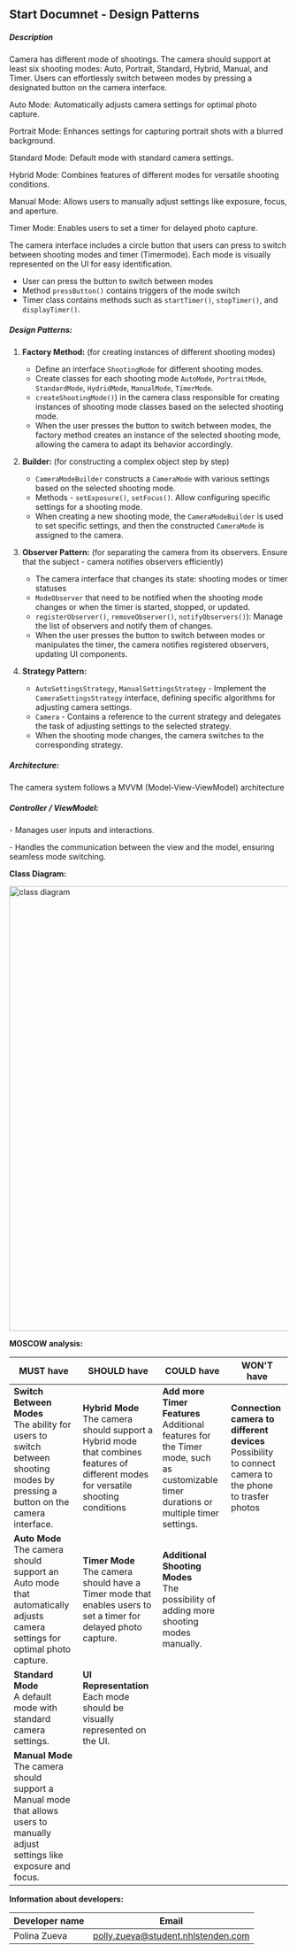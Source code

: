 ## **Start Documnet - Design Patterns**



##### **Description** 

Camera has different mode of shootings. The camera should support at least six shooting modes: Auto, Portrait, Standard, Hybrid, Manual, and Timer. Users can effortlessly switch between modes by pressing a designated button on the camera interface.

Auto Mode: Automatically adjusts camera settings for optimal photo capture.

Portrait Mode:  Enhances settings for capturing portrait shots with a blurred background.

Standard Mode: Default mode with standard camera settings.

Hybrid Mode: Combines features of different modes for versatile shooting conditions.

Manual Mode: Allows users to manually adjust settings like exposure, focus, and aperture.

Timer Mode: Enables users to set a timer for delayed photo capture.

The camera interface includes a circle button that users can press to switch between shooting modes and timer (Timermode). Each mode is visually represented on the UI for easy identification.

- User can press the button to switch between modes
- Method `pressButton()` contains triggers of the mode switch 
- Timer class contains methods such as  `startTimer()`, `stopTimer()`, and `displayTimer()`.



##### **Design Patterns:**

1. **Factory Method:** (for creating instances of different shooting modes)

   - Define an interface `ShootingMode` for different shooting modes.
   - Create classes for each shooting mode  `AutoMode`, `PortraitMode`, `StandardMode`, `HydridMode`, `ManualMode`, `TimerMode`. 
   - `createShootingMode()`) in the camera class responsible for creating instances of shooting mode classes based on the selected shooting mode.
   - When the user presses the button to switch between modes, the factory method creates an instance of the selected shooting mode, allowing the camera to adapt its behavior accordingly.

2. **Builder:** (for constructing a complex object step by step)

   - `CameraModeBuilder` constructs a `CameraMode` with various settings based on the selected shooting mode.
   - Methods -  `setExposure()`, `setFocus()`.  Allow configuring specific settings for a shooting mode.
   - When creating a new shooting mode, the `CameraModeBuilder` is used to set specific settings, and then the constructed `CameraMode` is assigned to the camera.

3. **Observer Pattern:** (for separating the camera from its observers. Ensure that the subject - camera notifies observers efficiently)

   - The camera interface that changes its state: shooting modes or timer statuses
   - `ModeObserver` that need to be notified when the shooting mode changes or when the timer is started, stopped, or updated.
   - `registerObserver()`, `removeObserver()`, `notifyObservers()`): Manage the list of observers and notify them of changes.
   - When the user presses the button to switch between modes or manipulates the timer, the camera notifies registered observers, updating UI components.

4. **Strategy Pattern:**

   - `AutoSettingsStrategy`, `ManualSettingsStrategy` -  Implement the `CameraSettingsStrategy` interface, defining specific algorithms for adjusting camera settings.
   - `Camera` -  Contains a reference to the current strategy and delegates the task of adjusting settings to the selected strategy.
   - When the shooting mode changes, the camera switches to the corresponding strategy.


##### **Architecture:**

The camera system follows a MVVM (Model-View-ViewModel) architecture

##### **Controller / ViewModel:**

 \- Manages user inputs and interactions.

 \- Handles the communication between the view and the model, ensuring seamless mode switching.


**Class Diagram:**

<img width="804" alt="class diagram" src="https://github.com/Polinalavender/Design-Patterns/assets/91316935/20adac20-6758-4782-b0c8-ce53349b3b5a">



**MOSCOW analysis:**

| MUST have                                                    | SHOULD have                                                  | COULD have                                                   | WON'T have                                                   |
| ------------------------------------------------------------ | ------------------------------------------------------------ | ------------------------------------------------------------ | ------------------------------------------------------------ |
| **Switch Between Modes<br />** The ability for users to switch between shooting modes by pressing a button on the camera interface. | **Hybrid Mode** <br />The camera should support a Hybrid mode that combines features of different modes for versatile shooting conditions | **Add more Timer Features** <br />Additional features for the Timer mode, such as customizable timer durations or multiple timer settings. | **Connection camera to different devices**<br />Possibility  to connect camera to the phone to trasfer photos |
| **Auto Mode** <br />The camera should support an Auto mode that automatically adjusts camera settings for optimal photo capture. | **Timer Mode** <br />The camera should have a Timer mode that enables users to set a timer for delayed photo capture. <br /> | **Additional Shooting Modes** <br />The possibility of adding more shooting modes manually. |                                                              |
| **Standard Mode** <br />A default mode with standard camera settings. | **UI Representation** <br />Each mode should be visually represented on the UI. |                                                              |                                                              |
| **Manual Mode** <br />The camera should support a Manual mode that allows users to manually adjust settings like exposure and  focus. |                                                              |                                                              |                                                              |



**Information about developers:**

| Developer name | Email                              |
| -------------- | ---------------------------------- |
| Polina Zueva   | polly.zueva@student.nhlstenden.com |

